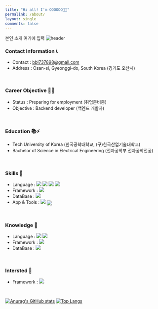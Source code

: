 ```yaml
---
title: "Hi all! I'm OOOOOO👋🏻"
permalink: /about/
layout: single
comments: false
---
```


본인 소개 여기에 입력
![header](https://capsule-render.vercel.app/api?type=waving&text=Hi,%20I'm%20YongHwan%20Bang👋&fontSize=55&fontAlignY=25&color=timeGradient&height=160)

### Contact Information 📞
- Contact : bbl737898@gmail.com <br>
- Address : Osan-si, Gyeonggi-do, South Korea (경기도 오산시) <br>
<br>

### Career Objective 🚩🗻
- Status : Preparing for employment (취업준비중) <br>
- Objective : Backend developer (백엔드 개발자) <br>
<br>

### Education 📚⚡
- Tech University of Korea (한국공학대학교, (구)한국산업기술대학교)
- Bachelor of Science in Electrical Engineering (전자공학부 전자공학전공) <br>
<br>

### Skills 🥇
- Language :
  <img src="https://img.shields.io/badge/HTML5-E34F26?style=flat-square&logo=HTML5&logoColor=white"/></a>
  <img src="https://img.shields.io/badge/CSS3-1572B6?style=flat-square&logo=css3&logoColor=white"/></a>
  <img src="https://img.shields.io/badge/JavaScript-F7DF1E?style=flat-square&logo=javascript&logoColor=white"/></a>
  <img src="https://img.shields.io/badge/Java-007396?style=flat-square&logo=Java&logoColor=white"/></a>
  <br>
- Framework :
  <img src="https://img.shields.io/badge/Spring-6DB33F?style=flat-square&logo=spring&logoColor=white"/></a>
  <br>
- DataBase :
  <img src="https://img.shields.io/badge/Oracle-F80000?style=flat-square&logo=oracle&logoColor=white"/></a>
  <br>
- App & Tools :
  <img src="https://img.shields.io/badge/Eclipse-2C2255?style=flat-square&logo=eclipseide&logoColor=white"/></a>
  <img src="https://img.shields.io/badge/VSCode-007ACC?style=flat-square&logo=visualstudiocode&logoColor=white" style="vertical-align: middle;"/></a>
  <br>
  

<br>

### Knowledge 🥈
- Language :
  <img src="https://img.shields.io/badge/C-A8B9CC?style=flat-square&logo=c&logoColor=white"/></a>
  <img src="https://img.shields.io/badge/C++-00599C?style=flat-square&logo=cplusplus&logoColor=white"/></a>
  <br>
- Framework :
  <img src="https://img.shields.io/badge/Node.js-339933?style=flat-square&logo=nodedotjs&logoColor=white"/></a>
  <br>
- DataBase :
  <img src="https://img.shields.io/badge/MySQL-4479A1?style=flat-square&logo=mysql&logoColor=white"/></a>
  <br>
<br>

### Intersted 🥉
- Framework :
  <img src="https://img.shields.io/badge/Spring Boot-6DB33F?style=flat-square&logo=springboot&logoColor=white"/></a>
<br>

[![Anurag's GitHub stats](https://github-readme-stats.vercel.app/api?username=yonghwan1998&show_icons=true)](https://github.com/anuraghazra/github-readme-stats)
[![Top Langs](https://github-readme-stats.vercel.app/api/top-langs/?username=yonghwan1998&layout=compact)](https://github.com/anuraghazra/github-readme-stats)

